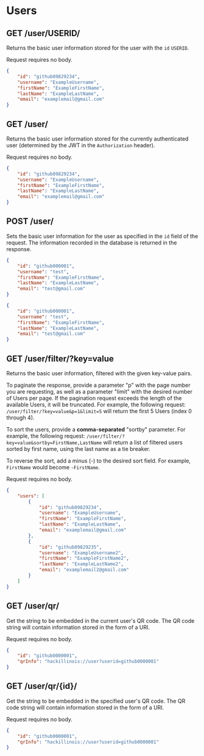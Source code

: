 Users
=====

GET /user/USERID/
-----------------

Returns the basic user information stored for the user with the `id` `USERID`.

Request requires no body.

```json title="Example response"
{
	"id": "github09829234",
	"username": "ExampleUsername",
	"firstName": "ExampleFirstName",
	"lastName": "ExampleLastName",
	"email": "examplemail@gmail.com"
}
```

GET /user/
----------

Returns the basic user information stored for the currently authenticated user (determined by the JWT in the `Authorization` header).

Request requires no body.

```json title="Example response"
{
	"id": "github09829234",
	"username": "ExampleUsername",
	"firstName": "ExampleFirstName",
	"lastName": "ExampleLastName",
	"email": "examplemail@gmail.com"
}
```

POST /user/
-----------

Sets the basic user information for the user as specified in the `id` field of the request. The information recorded in the database is returned in the response.

```json title="Example request"
{
	"id": "github000001",
	"username": "test",
	"firstName": "ExampleFirstName",
	"lastName": "ExampleLastName",
	"email": "test@gmail.com"
}
```

```json title="Example response"
{
	"id": "github000001",
	"username": "test",
	"firstName": "ExampleFirstName",
	"lastName": "ExampleLastName",
	"email": "test@gmail.com"
}
```

GET /user/filter/?key=value
---------------------------

Returns the basic user information, filtered with the given key-value pairs.

To paginate the response, provide a parameter "p" with the page number you are requesting, as well as a parameter "limit" with the desired number of Users per page.
If the pagination request exceeds the length of the available Users, it will be truncated. 
For example, the following request: `/user/filter/?key=value&p=1&limit=5` will return the first 5 Users (index 0 through 4).

To sort the users, provide a **comma-separated** "sortby" parameter. 
For example, the following request: `/user/filter/?key=value&sortby=FirstName,LastName` will return a list of filtered users sorted by first name, using the last name as a tie breaker.

To reverse the sort, add a minus (-) to the desired sort field. For example, `FirstName` would become `-FirstName`.

Request requires no body.

```json title="Example response"
{
	"users": [
		{
			"id": "github09829234",
			"username": "ExampleUsername",
			"firstName": "ExampleFirstName",
			"lastName": "ExampleLastName",
			"email": "examplemail@gmail.com"
		},
		{
			"id": "github09829235",
			"username": "ExampleUsername2",
			"firstName": "ExampleFirstName2",
			"lastName": "ExampleLastName2",
			"email": "examplemail2@gmail.com"
		}
	]
}
```

GET /user/qr/
----------

Get the string to be embedded in the current user's QR code. 
The QR code string will contain information stored in the form of a URI.

Request requires no body.

```json title="Example response"
{
	"id": "github0000001",
	"qrInfo": "hackillinois://user?userid=github0000001"
}
```

GET /user/qr/{id}/
----------

Get the string to be embedded in the specified user's QR code. 
The QR code string will contain information stored in the form of a URI.

Request requires no body.

```json title="Example response"
{
	"id": "github0000001",
	"qrInfo": "hackillinois://user?userid=github0000001"
}
```
